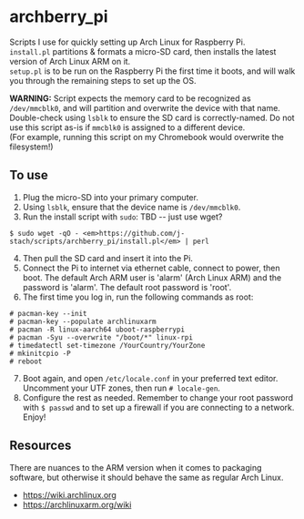 
# archberry_pi
Scripts I use for quickly setting up Arch Linux for Raspberry Pi. <br>
`install.pl` partitions & formats a micro-SD card, 
then installs the latest version of Arch Linux ARM on it. <br>
`setup.pl` is to be run on the Raspberry Pi the first time it boots,
and will walk you through the remaining steps to set up the OS. <br>

**WARNING:** Script expects the memory card to be recognized as `/dev/mmcblk0`,
and will partition and overwrite the device with that name. <br>
Double-check using `lsblk` to ensure the SD card is correctly-named. 
Do not use this script as-is if `mmcblk0` is assigned to a different device. <br>
(For example, running this script on my Chromebook would overwrite the filesystem!) <br>


## To use
1. Plug the micro-SD into your primary computer. 
2. Using `lsblk`, ensure that the device name is `/dev/mmcblk0`.
3. Run the install script with `sudo`: TBD -- just use wget?
```
$ sudo wget -qO - <em>https://github.com/j-stach/scripts/archberry_pi/install.pl</em> | perl
```
4. Then pull the SD card and insert it into the Pi.
5. Connect the Pi to internet via ethernet cable, connect to power, then boot. 
The default Arch ARM user is 'alarm' (Arch Linux ARM) and the password is 'alarm'.
The default root password is 'root'.
6. The first time you log in, run the following commands as root:
```
# pacman-key --init
# pacman-key --populate archlinuxarm
# pacman -R linux-aarch64 uboot-raspberrypi
# pacman -Syu --overwrite "/boot/*" linux-rpi
# timedatectl set-timezone /YourCountry/YourZone
# mkinitcpio -P
# reboot
```
7. Boot again, and open `/etc/locale.conf` in your preferred text editor. 
Uncomment your UTF zones, then run `# locale-gen`.
8. Configure the rest as needed. Remember to change your root password with `$ passwd` 
and to set up a firewall if you are connecting to a network. Enjoy!

## Resources
There are nuances to the ARM version when it comes to packaging software, 
but otherwise it should behave the same as regular Arch Linux. <br>
- https://wiki.archlinux.org
- https://archlinuxarm.org/wiki








